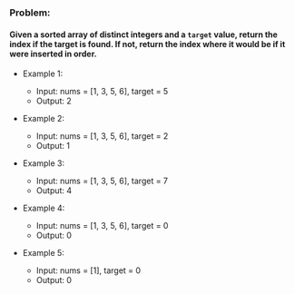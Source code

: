### Problem:

#### Given a sorted array of distinct integers and a ```target``` value, return the index if the target is found. If not, return the index where it would be if it were inserted in order.

- Example 1:
  - Input: nums = [1, 3, 5, 6], target = 5
  - Output: 2

- Example 2:
  - Input: nums = [1, 3, 5, 6], target = 2
  - Output: 1

- Example 3:
  - Input: nums = [1, 3, 5, 6], target = 7
  - Output: 4

- Example 4:
  - Input: nums = [1, 3, 5, 6], target = 0
  - Output: 0

- Example 5:
  - Input: nums = [1], target = 0
  - Output: 0
